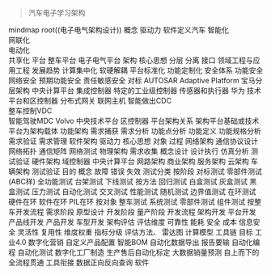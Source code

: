 > 汽车电子学习架构

<!DOCTYPE html>
<html lang="en">

  <body>
    <div  class="mermaid">    
      mindmap
        root((电子电气架构设计))
          概念
           驱动力
              软件定义汽车
              智能化<br>网联化<br>电动化<br>共享化
           平台
              整车平台
              电子电气平台
           架构
              核心思想
                分层
                分离
                接口
                领域工程与应用工程
              发展趋势
                计算集中化
                软硬解耦
                平台标准化
                功能定制化
              安全体系
                功能安全
                网络安全
                预期功能安全
                责任敏感安全
              对标
                AUTOSAR Adaptive Platform
                宝马分层架构
                  中央计算平台
                  集成控制器
                  特定的工业级控制器
                  传感器和执行器
                华为
                  技术平台和区控制器
                  分布式网关
                  联网主机
                  智能做出CDC<br>整车控制VDC<br>智能驾驶MDC
                Volvo
                  中央技术平台
                  区控制器
           平台架构关系
              架构平台基础或技术
              平台为架构载体
          功能架构
            需求捕获
            需求分析
            功能点分析
            功能定义
            功能规格分析
            需求验证
            需求管理
          软件架构
            驱动力
            核心思想
            对象
            过程
          网络架构
            通信协议设计
            网络拓扑
            通信矩阵
            网络测试
          物理架构
            需求收集
            概念设计
            设计执行
            仿真分析
            测试验证
          硬件架构
            域控制器
            中央计算平台
          网路架构
            商业架构
            服务架构
            云架构
            车辆架构
          测试验证
            目的
            概念
              故障
              错误
              失效
            测试分类
              按阶段
                对标测试
                零部件测试(ABC样)
                全功能测试
                台架测试
                下线测试
              按方法
                回归测试
                白盒测试
                灰盒测试
                黑盒测试
                压力测试
                自动化测试
                交叉测试
                性能测试
                随机测试
                边界值测试
                在环测试
                  硬件在环
                  软件在环
                  PIL在环
              按对象
                整车测试
                系统测试
                零部件测试
                组件测试
              按整车开发流程
                需求阶段
                原型设计
                开发阶段
                量产阶段
          开发流程
            架构开发
            平台开发
            产品线开发
            产品开发
            车型开发
          架构评估
            评估维度
              可靠性
              能耗
              安全
              成本
              信息安全
              灵活性
              复用性
            维度权重
            指标分级
            评估方法、
              雷达图
              计算模型
          工具链
            目标
              工业4.0
              数字化营销
              自定义产品配置
              智能BOM
              自动化数据导出
                报告要输
              自动化编程
              自动化测试
              数字化工厂制造
              生产售后自动化标定
              大数据销量预测
              自上而下的全流程贯通
                工具衔接
                数据正向反向查询
            软件
    </div>
    <script type="module">
      import mermaid from 'https://cdn.jsdelivr.net/npm/mermaid@10/dist/mermaid.esm.min.mjs';
    </script>
  </body>
</html>






